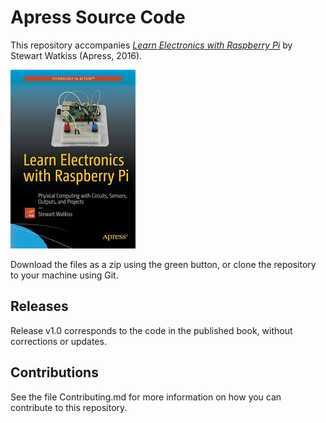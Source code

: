 # Apress Source Code

This repository accompanies [*Learn Electronics with Raspberry Pi*](http://www.apress.com/9781484218976) by Stewart Watkiss (Apress, 2016).

![Cover image](9781484218976.jpg)

Download the files as a zip using the green button, or clone the repository to your machine using Git.

## Releases

Release v1.0 corresponds to the code in the published book, without corrections or updates.

## Contributions

See the file Contributing.md for more information on how you can contribute to this repository.
